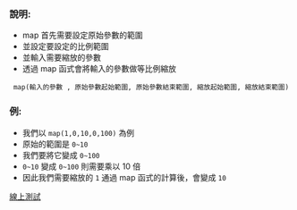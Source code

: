 ### 說明:

- map 首先需要設定原始參數的範圍
- 並設定要設定的比例範圍
- 並輸入需要縮放的參數
- 透過 map 函式會將輸入的參數做等比例縮放

` map(輸入的參數 , 原始參數起始範圍, 原始參數結束範圍, 縮放起始範圍, 縮放結束範圍)`

### 例:

- 我們以 `map(1,0,10,0,100)` 為例
- 原始的範圍是 `0~10`
- 我們要將它變成 `0~100`
- `0~10` 變成 `0~100` 則需要乘以 10 倍
- 因此我們需要縮放的 `1` 通過 map 函式的計算後，會變成 `10`

[線上測試](https://lonelyyeezhichicken.github.io/p5Js-Demo/Method-map/MapDemo.html)
